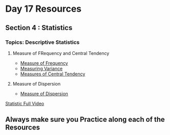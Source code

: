 # Day 17 Resources 

## Section 4 : Statistics

### Topics: Descriptive Statistics

1. Measure of FRequency and Central Tendency
    * [Measure of Frequency](https://www.tutorialspoint.com/python_data_science/python_measuring_central_tendency.htm)
    * [Measuring Variance](https://www.tutorialspoint.com/python_data_science/python_measuring_variance.htm)
    * [Measures of Central Tendency](https://statistics.laerd.com/statistical-guides/measures-central-tendency-mean-mode-median.php)

2. Measure of Dispersion
    * [Measure of Dispersion](https://www.geeksforgeeks.org/measure-of-dispersion/)

[Statistic Full Video](https://www.youtube.com/watch?v=xxpc-HPKN28)

## Always make sure you Practice along each of the Resources 
